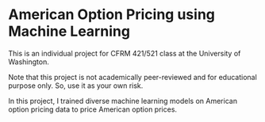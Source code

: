 # American Option Pricing using  Machine Learning
This is an individual project for CFRM 421/521 class at the University of Washington. 


Note that this project is not academically peer-reviewed and for educational purpose only. So, use it as your own risk.


In this project, I trained diverse machine learning models on American option pricing data to price American option prices.
